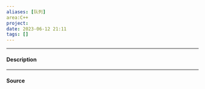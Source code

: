 ```yaml
---
aliases: [队列]
area:C++ 
project: 
date: 2023-06-12 21:11
tags: []
---
```

---
#### Description



---
#### Source
